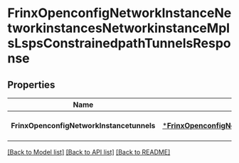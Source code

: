 # FrinxOpenconfigNetworkInstanceNetworkinstancesNetworkinstanceMplsLspsConstrainedpathTunnelsResponse

## Properties
Name | Type | Description | Notes
------------ | ------------- | ------------- | -------------
**FrinxOpenconfigNetworkInstancetunnels** | [***FrinxOpenconfigNetworkInstanceNetworkinstancesNetworkinstanceMplsLspsConstrainedpathTunnels**](frinx.openconfig.network.instance.networkinstances.networkinstance.mpls.lsps.constrainedpath.Tunnels.md) |  | [optional] [default to null]

[[Back to Model list]](../README.md#documentation-for-models) [[Back to API list]](../README.md#documentation-for-api-endpoints) [[Back to README]](../README.md)


